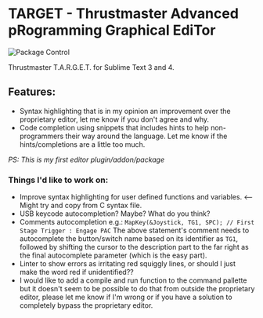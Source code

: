 # TARGET - Thrustmaster Advanced pRogramming Graphical EdiTor 

![Package Control](https://img.shields.io/packagecontrol/dt/Target)

Thrustmaster T.A.R.G.E.T. for Sublime Text 3 and 4.

## Features:
* Syntax highlighting that is in my opinion an improvement over the proprietary editor, let me know if you don't agree and why.
* Code completion using snippets that includes hints to help non-programmers their way around the language. Let me know if the hints/completions are a little too much.

*PS: This is my first editor plugin/addon/package*

### Things I'd like to work on:
* Improve syntax highlighting for user defined functions and variables. <-- Might try and copy from C syntax file.
* USB keycode autocompletion? Maybe? What do you think?
* Comments autocompletion e.g.: `MapKey(&Joystick, TG1, SPC); // First Stage Trigger : Engage PAC`
  The above statement's comment needs to autocomplete the button/switch name based on its identifier as `TG1`, followed by shifting the cursor to the description part to the far right as the final autocomplete parameter (which is the easy part).
* Linter to show errors as irritating red squiggly lines, or should I just make the word red if unidentified??
* I would like to add a compile and run function to the command pallette but it doesn't seem to be possible to do that from outside the proprietary editor, please let me know if I'm wrong or if you have a solution to completely bypass the proprietary editor.
